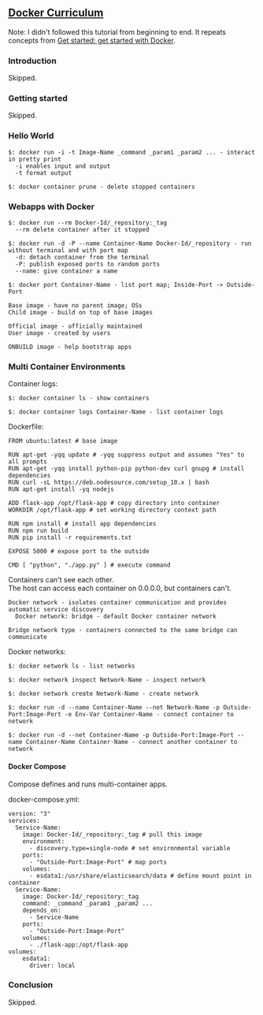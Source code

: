 ## [Docker Curriculum](https://docker-curriculum.com/)

Note: I didn't followed this tutorial from beginning to end. It repeats concepts from [Get started: get started with Docker](https://docs.docker.com/get-started/).

### Introduction

Skipped.  

### Getting started

Skipped.  

### Hello World

```
$: docker run -i -t Image-Name _command _param1 _param2 ... - interact in pretty print
  -i enables input and output
  -t format output

$: docker container prune - delete stopped containers
```

### Webapps with Docker

```
$: docker run --rm Docker-Id/_repository:_tag
  --rm delete container after it stopped

$: docker run -d -P --name Container-Name Docker-Id/_repository - run without terminal and with port map
  -d: detach container from the terminal
  -P: publish exposed ports to random ports
  --name: give container a name

$: docker port Container-Name - list port map; Inside-Port -> Outside-Port
```

```
Base image - have no parent image; OSs
Child image - build on top of base images

Official image - officially maintained
User image - created by users

ONBUILD image - help bootstrap apps
```

### Multi Container Environments

Container logs:
```
$: docker container ls - show containers

$: docker container logs Container-Name - list container logs
```

Dockerfile:
```
FROM ubuntu:latest # base image

RUN apt-get -yqq update # -yqq suppress output and assumes "Yes" to all prompts
RUN apt-get -yqq install python-pip python-dev curl gnupg # install dependencies
RUN curl -sL https://deb.nodesource.com/setup_10.x | bash
RUN apt-get install -yq nodejs

ADD flask-app /opt/flask-app # copy directory into container
WORKDIR /opt/flask-app # set working directory context path

RUN npm install # install app dependencies
RUN npm run build
RUN pip install -r requirements.txt

EXPOSE 5000 # expose port to the outside

CMD [ "python", "./app.py" ] # execute command
```

Containers can't see each other.  
The host can access each container on 0.0.0.0, but containers can't.  

```
Docker network - isolates container communication and provides automatic service discovery
  Docker network: bridge - default Docker container network

Bridge network type - containers connected to the same bridge can communicate
```

Docker networks:
```
$: docker network ls - list networks

$: docker network inspect Network-Name - inspect network

$: docker network create Network-Name - create network
```

```
$: docker run -d --name Container-Name --net Network-Name -p Outside-Port:Image-Port -e Env-Var Container-Name - connect container to network

$: docker run -d --net Container-Name -p Outside-Port:Image-Port --name Container-Name Container-Name - connect another container to network
```

#### Docker Compose

Compose defines and runs multi-container apps.  

docker-compose.yml:
```
version: "3"
services:
  Service-Name:
    image: Docker-Id/_repository:_tag # pull this image
    environment:
      - discovery.type=single-node # set environmental variable
    ports:
      - "Outside-Port:Image-Port" # map ports
    volumes:
      - esdata1:/usr/share/elasticsearch/data # define mount point in container
  Service-Name:
    image: Docker-Id/_repository:_tag
    command: _command _param1 _param2 ...
    depends_on:
      - Service-Name
    ports:
      - "Outside-Port:Image-Port"
    volumes:
      - ./flask-app:/opt/flask-app
volumes:
    esdata1:
      driver: local
```

### Conclusion

Skipped.  
